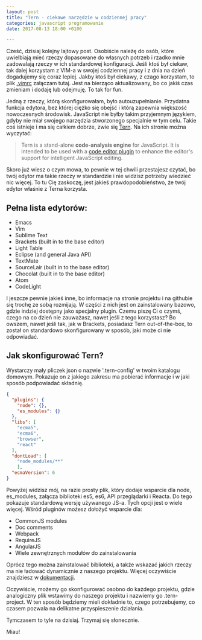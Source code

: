 ```yaml
---
layout: post
title: "Tern - ciekawe narzędzie w codziennej pracy"
categories: javascript programowanie
date: 2017-08-13 18:00 +0100

---
```


Cześć, dzisiaj kolejny lajtowy post. Osobiście należę do osób, które uwielbiają mieć rzeczy dopasowane do własnych potrzeb i rzadko mnie zadowalają rzeczy w ich standardowej konfiguracji.  Jeśli ktoś był ciekaw, tak dalej korzystam z VIM-a w swojej codziennej pracy i z dnia na dzień dogadujemy się coraz lepiej. Jakby ktoś był ciekawy, z czago korzystam, to plik [.vimrc](https://gist.github.com/korneliakobiela/e0ae5943ef6001724f01d84fe8a36f24) załączam tutaj. Jest na bierząco aktualizowany, bo co jakiś czas zmieniam i dodaję lub odejmuję. To tak for fun.

Jedną z rzeczy, którą skonfigurowałam, było autouzupełnianie. Przydatna funkcja edytora, bez której ciężko się obejść i którą zapewnia większość nowoczesnych środowisk. JavaScript nie byłby takim przyjemnym językiem, gdyby nie miał swojego narzędzia stworzonego specjalnie w tym celu. Takie coś istnieje i ma się całkiem dobrze, zwie się [Tern](http://ternjs.net/).  Na ich stronie można wyczytać:

> Tern is a stand-alone **code-analysis engine** for JavaScript. It is intended to be used with a [code editor plugin](http://ternjs.net/#plugins) to enhance the editor's support for intelligent JavaScript editing. 

Skoro już wiesz o czym mowa, to pewnie w tej chwili przestajesz czytać, bo twój edytor ma takie rzeczy w standardzie i nie widzisz potrzeby wiedzieć nic więcej. To tu Cię zaskoczę, jest jakieś prawdopodobieństwo, że twój edytor właśnie z Terna korzysta.

## Pełna lista edytorów:

* Emacs
* Vim
* Sublime Text
* Brackets (built in to the base editor)
* Light Table
* Eclipse (and general Java API)
* TextMate
* SourceLair (built in to the base editor)
* Chocolat (built in to the base editor)
* Atom
* CodeLight

I jeszcze pewnie jakieś inne, bo informacje na stronie projektu i na githubie się trochę ze sobą rozmijają. W części z nich jest on zainstalowany bazowo, gdzie indziej dostępny jako specjalny plugin. Czemu piszę Ci o czymś, czego na co dzień nie zauważasz, nawet jeśli z tego korzystasz? Bo owszem, nawet jeśli tak, jak w Brackets, posiadasz Tern out-of-the-box, to został on standardowo skonfigurowany w sposób, jaki może ci nie odpowiadać.

## Jak skonfigurować Tern?

Wystarczy mały pliczek json o nazwie '.tern-config' w twoim katalogu domowym.  Pokazuje on z jakiego zakresu ma pobierać informacje i w jaki sposób podpowiadać składnię.

```json
{
  "plugins": {
    "node": {},
    "es_modules": {}
  },
  "libs": [
    "ecma5",
    "ecma6",
	"browser",
	"react"
  ],
  "dontLoad": [
    "node_modules/**"
    ],
  "ecmaVersion": 6
}
```

Powyżej widzisz mój, na razie prosty plik, który dodaje wsparcie dla node, es_modules, załącza biblioteki es5, es6, API przeglądarki i Reacta. Do tego pokazuje standardową wersję używanego JS-a. Tych opcji jest o wiele więcej.  Wśród pluginów możesz dołożyć wsparcie dla:

* CommonJS modules
* Doc comments
* Webpack
* RequireJS
* AngularJS
* Wiele zewnętrznych modułów do zainstalowania

Oprócz tego można zainstalować biblioteki, a także wskazać jakich rzeczy ma nie ładować dynamicznie z naszego projektu. Więcej oczywiście znajdziesz w [dokumentacji](http://ternjs.net/doc/manual.html). 

Oczywiście, możemy go skonfigurować osobno do każdego projektu, gdzie analogiczny plik wstawimy do naszego projektu i nazwiemy go .tern-project.  W ten sposób będziemy mieli dokładnie to, czego potrzebujemy, co czasem pozwala na delikatne przyspieszenie działania. 

Tymczasem to tyle na dzisiaj. Trzymaj się słonecznie. 

Miau!